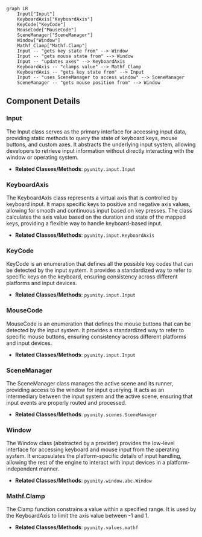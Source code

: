```mermaid
graph LR
    Input["Input"]
    KeyboardAxis["KeyboardAxis"]
    KeyCode["KeyCode"]
    MouseCode["MouseCode"]
    SceneManager["SceneManager"]
    Window["Window"]
    Mathf_Clamp["Mathf.Clamp"]
    Input -- "gets key state from" --> Window
    Input -- "gets mouse state from" --> Window
    Input -- "updates axes" --> KeyboardAxis
    KeyboardAxis -- "clamps value" --> Mathf_Clamp
    KeyboardAxis -- "gets key state from" --> Input
    Input -- "uses SceneManager to access window" --> SceneManager
    SceneManager -- "gets mouse position from" --> Window
```

## Component Details

### Input
The Input class serves as the primary interface for accessing input data, providing static methods to query the state of keyboard keys, mouse buttons, and custom axes. It abstracts the underlying input system, allowing developers to retrieve input information without directly interacting with the window or operating system.
- **Related Classes/Methods**: `pyunity.input.Input`

### KeyboardAxis
The KeyboardAxis class represents a virtual axis that is controlled by keyboard input. It maps specific keys to positive and negative axis values, allowing for smooth and continuous input based on key presses. The class calculates the axis value based on the duration and state of the mapped keys, providing a flexible way to handle keyboard-based input.
- **Related Classes/Methods**: `pyunity.input.KeyboardAxis`

### KeyCode
KeyCode is an enumeration that defines all the possible key codes that can be detected by the input system. It provides a standardized way to refer to specific keys on the keyboard, ensuring consistency across different platforms and input devices.
- **Related Classes/Methods**: `pyunity.input.Input`

### MouseCode
MouseCode is an enumeration that defines the mouse buttons that can be detected by the input system. It provides a standardized way to refer to specific mouse buttons, ensuring consistency across different platforms and input devices.
- **Related Classes/Methods**: `pyunity.input.Input`

### SceneManager
The SceneManager class manages the active scene and its runner, providing access to the window for input querying. It acts as an intermediary between the input system and the active scene, ensuring that input events are properly routed and processed.
- **Related Classes/Methods**: `pyunity.scenes.SceneManager`

### Window
The Window class (abstracted by a provider) provides the low-level interface for accessing keyboard and mouse input from the operating system. It encapsulates the platform-specific details of input handling, allowing the rest of the engine to interact with input devices in a platform-independent manner.
- **Related Classes/Methods**: `pyunity.window.abc.Window`

### Mathf.Clamp
The Clamp function constrains a value within a specified range. It is used by the KeyboardAxis to limit the axis value between -1 and 1.
- **Related Classes/Methods**: `pyunity.values.mathf`
